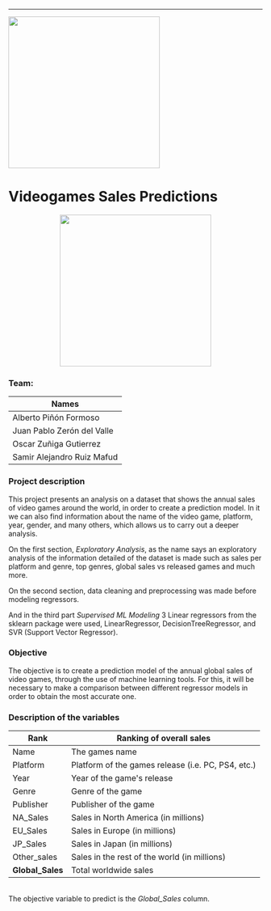 ___
<img src="https://www.up.edu.mx/manualgrafico/HRfiles/imagen/escudo_CH001.jpg" width="300"/>

# Videogames Sales Predictions

<center><img src="https://i.pinimg.com/originals/58/d0/f4/58d0f4ffd1e023fc27c37c99ac77dc3b.gif" width="300"/></center>

### Team:
|Names|
|---|
|Alberto Piñón Formoso|
|Juan Pablo Zerón del Valle|
|Oscar Zuñiga Gutierrez|
|Samir Alejandro Ruiz Mafud|

### Project description
This project presents an analysis on a dataset that shows the annual sales of video games around the world, in order to create a prediction model. In it we can also find information about the name of the video game, platform, year, gender, and many others, which allows us to carry out a deeper analysis.

On the first section, *Exploratory Analysis*, as the name says an exploratory analysis of the information detailed of the dataset is made such as sales per platform and genre, top genres, global sales vs released games and much more.

On the second section, data cleaning and preprocessing was made before modeling regressors.

And in the third part *Supervised ML Modeling* 3 Linear regressors from the sklearn package were used, LinearRegressor, DecisionTreeRegressor, and SVR (Support Vector Regressor).

### Objective
The objective is to create a prediction model of the annual global sales of video games, through the use of machine learning tools. For this, it will be necessary to make a comparison between different regressor models in order to obtain the most accurate one.

### Description of the variables
|Rank|Ranking of overall sales|
|---|---|
|Name|The games name|
|Platform|Platform of the games release (i.e. PC, PS4, etc.)|
|Year|Year of the game's release|
|Genre|Genre of the game|
|Publisher|Publisher of the game|
|NA_Sales|Sales in North America (in millions)|
|EU_Sales|Sales in Europe (in millions)|
|JP_Sales|Sales in Japan (in millions)|
|Other_sales|Sales in the rest of the world (in millions)|
|**Global_Sales**|Total worldwide sales|

<br> The objective variable to predict is the *Global_Sales* column. </br>
